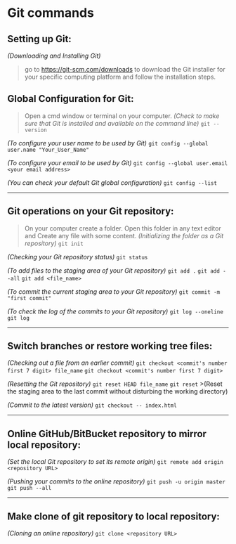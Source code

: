 # Git commands

## Setting up Git:
_(Downloading and Installing Git)_
>go to https://git-scm.com/downloads to download the Git installer for your specific computing platform and follow the installation steps.

## Global Configuration for Git:

>Open a cmd window or terminal on your computer.
_(Check to make sure that Git is installed and available on the command line)_
`git --version`

_(To configure your user name to be used by Git)_
`git config --global user.name "Your_User_Name"`

_(To configure your email to be used by Git)_
`git config --global user.email <your email address>`

_(You can check your default Git global configuration)_
`git config --list`
***

## Git operations on your Git repository:

>On your computer create a folder. Open this folder in any text editor and Create any file with some content.
_(Initializing the folder as a Git repository)_
`git init`

_(Checking your Git repository status)_
`git status`

_(To add files to the staging area of your Git repository)_
`git add .`
`git add --all`
`git add <file_name>`

_(To commit the current staging area to your Git repository)_
`git commit -m "first commit"`

_(To check the log of the commits to your Git repository)_
`git log --oneline`
`git log`
***

## Switch branches or restore working tree files:
_(Checking out a file from an earlier commit)_
`git checkout <commit's number first 7 digit> file_name`
`git checkout <commit's number first 7 digit>`

_(Resetting the Git repository)_
`git reset HEAD file_name`
`git reset` >(Reset the staging area to the last commit without disturbing the working directory)

_(Commit to the latest version)_
`git checkout -- index.html`
***

## Online GitHub/BitBucket repository to mirror local repository:
_(Set the local Git repository to set its remote origin)_
`git remote add origin <repository URL>`

_(Pushing your commits to the online repository)_
`git push -u origin master`
`git push --all`
***

## Make clone of git repository to local repository:
_(Cloning an online repository)_
`git clone <repository URL>`